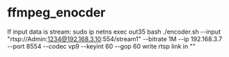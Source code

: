 # ffmpeg_enocder

If input data is stream:
sudo ip netns exec out35 bash ./encoder.sh --input "rtsp://Admin:1234@192.168.3.10:554/stream1" --bitrate 1M --ip 192.168.3.7 --port 8554 --codec vp9 --keyint 60 --gop 60
write rtsp link in ""

